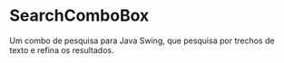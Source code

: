 # SearchComboBox

Um combo de pesquisa para Java Swing, que pesquisa por trechos de texto e refina os resultados.
